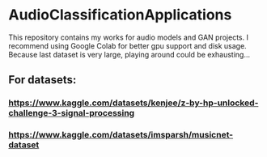 # AudioClassificationApplications

This repository contains my works for audio models and GAN projects.
I recommend using Google Colab for better gpu support and disk usage. Because last dataset is very large, playing around could be exhausting...

## For datasets:
### https://www.kaggle.com/datasets/kenjee/z-by-hp-unlocked-challenge-3-signal-processing

### https://www.kaggle.com/datasets/imsparsh/musicnet-dataset

